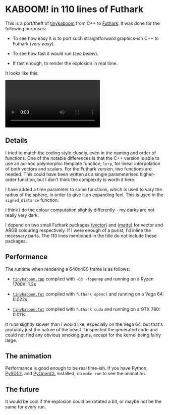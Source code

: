 # KABOOM! in 110 lines of Futhark

This is a port/theft of
[tinykaboom](https://github.com/ssloy/tinykaboom) from C++ to
[Futhark](https://futhark-lang.org).  It was done for the following
purposes:

  * To see how easy it is to port such straightforward graphics-ish
    C++ to Futhark (*very easy*).

  * To see how fast it would run (*see below*).

  * If fast enough, to render the explosion in real time.

It looks like this:

![](tinykaboom.webm)

## Details

I tried to match the coding style closely, even in the naming and
order of functions.  One of the notable differences is that the C++
version is able to use an ad-hoc polymorphic template function,
`lerp`, for linear interpolation of both vectors and scalars.  For the
Futhark version, two functions are needed.  This could have been
written as a single parameterised higher-order function, but I don't
think the complexity is worth it here.

I have added a time parameter to some functions, which is used to vary
the radius of the sphere, in order to give it an expanding feel.  This
is used in the `signed_distance` function.

I think I do the colour computation slightly differently - my darks
are not really very dark.

I depend on two small Futhark packages
([vector](https://github.com/athas/vector)) and
([matte](https://github.com/athas/matte)) for vector and ARGB
colouring respectively.  If I were enough of a purist, I'd inline the
necessary parts.  The 110 lines mentioned in the title do not include
these packages.

## Performance

The runtime when rendering a 640x480 frame is as follows:

  * [`tinykaboom.cpp`](https://github.com/ssloy/tinykaboom/blob/master/tinykaboom.cpp)
compiled with `-O3 -fopenmp` and running on a Ryzen 1700X: 1.3s

  * [`tinykaboom.fut`](https://github.com/athas/tinykaboom/blob/master/tinykaboom.fut) compiled with `futhark opencl` and running on a Vega 64: 0.022s

  * [`tinykaboom.fut`](https://github.com/athas/tinykaboom/blob/master/tinykaboom.fut) compiled with `futhark cuda` and running on a GTX 780: 0.011s

It runs slightly slower than I would like, especially on the Vega 64,
but that's probably just the nature of the beast.  I inspected the
generated code and could not find any obvious smoking guns, except for
the kernel being fairly large.

## The animation

Performance is good enough to be real time-ish.  If you have Python,
[PySDL2](https://pypi.org/project/PySDL2/), and
[PyOpenCL](https://documen.tician.de/pyopencl/) installed, do `make
run` to see the animation.

## The future

It would be cool if the explosion could be rotated a bit, or maybe not
be the same for every run.
